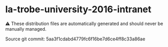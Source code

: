 # la-trobe-university-2016-intranet

:warning: These distribution files are automatically generated and should never be manually managed.

Source git commit: 5aa3f1cdabd4779fc6f16be7d6ce4ff8c33a86ae
